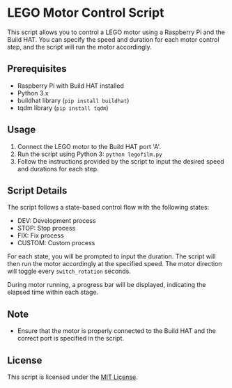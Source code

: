 # LEGO Motor Control Script

This script allows you to control a LEGO motor using a Raspberry Pi and the Build HAT. You can specify the speed and duration for each motor control step, and the script will run the motor accordingly.

## Prerequisites

- Raspberry Pi with Build HAT installed
- Python 3.x
- buildhat library (`pip install buildhat`)
- tqdm library (`pip install tqdm`)

## Usage

1. Connect the LEGO motor to the Build HAT port 'A'.
2. Run the script using Python 3: `python legofilm.py`
3. Follow the instructions provided by the script to input the desired speed and durations for each step.

## Script Details

The script follows a state-based control flow with the following states:

- DEV: Development process
- STOP: Stop process
- FIX: Fix process
- CUSTOM: Custom process

For each state, you will be prompted to input the duration. The script will then run the motor accordingly at the specified speed. The motor direction will toggle every `switch_rotation` seconds.

During motor running, a progress bar will be displayed, indicating the elapsed time within each stage.

## Note

- Ensure that the motor is properly connected to the Build HAT and the correct port is specified in the script.

## License

This script is licensed under the [MIT License](LICENSE).
